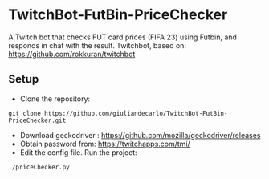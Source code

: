 # TwitchBot-FutBin-PriceChecker
A Twitch bot that checks FUT card prices (FIFA 23) using Futbin, and responds in chat with the result.
Twitchbot, based on: https://github.com/rokkuran/twitchbot
## Setup
* Clone the repository:
```
git clone https://github.com/giuliandecarlo/TwitchBot-FutBin-PriceChecker.git
```
* Download geckodriver : https://github.com/mozilla/geckodriver/releases
* Obtain password from: https://twitchapps.com/tmi/
* Edit the config file.
Run the project:
```
./priceChecker.py
```